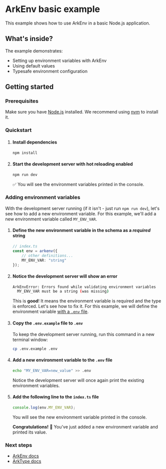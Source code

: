 # ArkEnv basic example

This example shows how to use ArkEnv in a basic Node.js application.


## What's inside?

The example demonstrates:
- Setting up environment variables with ArkEnv
- Using default values
- Typesafe environment configuration

## Getting started

### Prerequisites

Make sure you have [Node.js](https://nodejs.org) installed. We recommend using [nvm](https://github.com/nvm-sh/nvm) to install it.

### Quickstart

1. #### Install dependencies
    ```bash
    npm install
    ```

2. #### Start the development server with hot reloading enabled
    ```bash
    npm run dev
    ```
    :white_check_mark: You will see the environment variables printed in the console.

### Adding environment variables

With the development server running (if it isn't - just run `npm run dev`), let's see how to add a new environment variable. For this example, we'll add a new environment variable called `MY_ENV_VAR`.

1. #### Define the new environment variable in the schema as a _required_ string
    ```typescript
    // index.ts
    const env = arkenv({
        // other definitions...
        MY_ENV_VAR: "string"
    });
    ```

2. #### Notice the development server will show an error
    ```bash
    ArkEnvError: Errors found while validating environment variables
      MY_ENV_VAR must be a string (was missing)
    ```
    This is **good**! It means the environment variable is required and the type is enforced. Let's see how to fix it. For this example, we will define the environment variable [with a `.env` file](https://arkenv.js.org/docs/how-to/load-environment-variables#using-env-files).

3. #### Copy the `.env.example` file to `.env`
   
    To keep the development server running, run this command in a new terminal window:
    ```bash
    cp .env.example .env
    ```

4. #### Add a new environment variable to the `.env` file
    ```bash
    echo "MY_ENV_VAR=new_value" >> .env
    ```
    
    Notice the development server will once again print the existing environment variables.

5. #### Add the following line to the `index.ts` file
    ```typescript
    console.log(env.MY_ENV_VAR);
    ```
    You will see the new environment variable printed in the console.
    
    **Congratulations!** :tada: You've just added a new environment variable and printed its value.

### Next steps

- [ArkEnv docs](https://arkenv.js.org/docs)
- [ArkType docs](https://arktype.io/)
